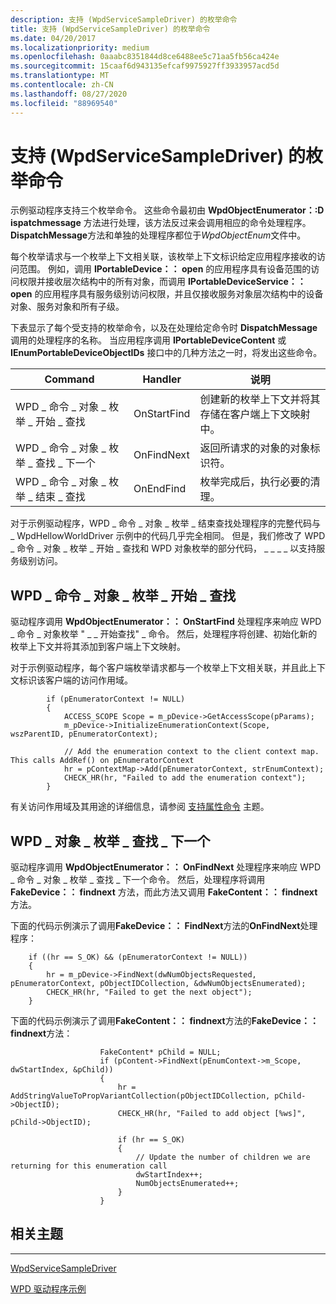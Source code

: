 ```yaml
---
description: 支持 (WpdServiceSampleDriver) 的枚举命令
title: 支持 (WpdServiceSampleDriver) 的枚举命令
ms.date: 04/20/2017
ms.localizationpriority: medium
ms.openlocfilehash: 0aaabc8351844d8ce6488ee5c71aa5fb56ca424e
ms.sourcegitcommit: 15caaf6d943135efcaf9975927ff3933957acd5d
ms.translationtype: MT
ms.contentlocale: zh-CN
ms.lasthandoff: 08/27/2020
ms.locfileid: "88969540"
---
```

# <a name="support-for-enumeration-commands-wpdservicesampledriver"></a>支持 (WpdServiceSampleDriver) 的枚举命令


示例驱动程序支持三个枚举命令。 这些命令最初由 **WpdObjectEnumerator：:D ispatchmessage** 方法进行处理，该方法反过来会调用相应的命令处理程序。 **DispatchMessage**方法和单独的处理程序都位于*WpdObjectEnum*文件中。

每个枚举请求与一个枚举上下文相关联，该枚举上下文标识给定应用程序接收的访问范围。 例如，调用 **IPortableDevice：： open** 的应用程序具有设备范围的访问权限并接收层次结构中的所有对象，而调用 **IPortableDeviceService：： open** 的应用程序具有服务级别访问权限，并且仅接收服务对象层次结构中的设备对象、服务对象和所有子级。

下表显示了每个受支持的枚举命令，以及在处理给定命令时 **DispatchMessage** 调用的处理程序的名称。 当应用程序调用 **IPortableDeviceContent** 或 **IEnumPortableDeviceObjectIDs** 接口中的几种方法之一时，将发出这些命令。

| Command                                        | Handler     | 说明                                                                |
|------------------------------------------------|-------------|----------------------------------------------------------------------------|
| WPD \_ 命令 \_ 对象 \_ 枚举 \_ 开始 \_ 查找 | OnStartFind | 创建新的枚举上下文并将其存储在客户端上下文映射中。 |
| WPD \_ 命令 \_ 对象 \_ 枚举 \_ 查找 \_ 下一个  | OnFindNext  | 返回所请求的对象的对象标识符。                     |
| WPD \_ 命令 \_ 对象 \_ 枚举 \_ 结束 \_ 查找   | OnEndFind   | 枚举完成后，执行必要的清理。               |

 

对于示例驱动程序，WPD \_ 命令 \_ 对象 \_ 枚举 \_ 结束查找处理程序的完整代码与 \_ WpdHellowWorldDriver 示例中的代码几乎完全相同。 但是，我们修改了 WPD \_ 命令 \_ 对象 \_ 枚举 \_ 开始 \_ 查找和 WPD 对象枚举的部分代码， \_ \_ \_ \_ 以支持服务级别访问。

## <a name="span-idwpd_command_object_enumeration_start_findspanspan-idwpd_command_object_enumeration_start_findspanwpd_command_object_enumeration_start_find"></a><span id="WPD_COMMAND_OBJECT_ENUMERATION_START_FIND"></span><span id="wpd_command_object_enumeration_start_find"></span>WPD \_ 命令 \_ 对象 \_ 枚举 \_ 开始 \_ 查找


驱动程序调用 **WpdObjectEnumerator：： OnStartFind** 处理程序来响应 WPD \_ 命令 \_ 对象枚举 " \_ \_ 开始查找" \_ 命令。 然后，处理程序将创建、初始化新的枚举上下文并将其添加到客户端上下文映射。

对于示例驱动程序，每个客户端枚举请求都与一个枚举上下文相关联，并且此上下文标识该客户端的访问作用域。

```ManagedCPlusPlus
        if (pEnumeratorContext != NULL)
        {
            ACCESS_SCOPE Scope = m_pDevice->GetAccessScope(pParams);
            m_pDevice->InitializeEnumerationContext(Scope, wszParentID, pEnumeratorContext);

            // Add the enumeration context to the client context map.  This calls AddRef() on pEnumeratorContext
            hr = pContextMap->Add(pEnumeratorContext, strEnumContext);
            CHECK_HR(hr, "Failed to add the enumeration context");
        }
```

有关访问作用域及其用途的详细信息，请参阅 [支持属性命令](the-wpdservicesampledriver-supporting-wpd-property-commands.md) 主题。

## <a name="span-idwpd_object_enumeration_find_nextspanspan-idwpd_object_enumeration_find_nextspanwpd_object_enumeration_find_next"></a><span id="WPD_OBJECT_ENUMERATION_FIND_NEXT"></span><span id="wpd_object_enumeration_find_next"></span>WPD \_ 对象 \_ 枚举 \_ 查找 \_ 下一个


驱动程序调用 **WpdObjectEnumerator：： OnFindNext** 处理程序来响应 WPD \_ 命令 \_ 对象 \_ 枚举 \_ 查找 \_ 下一个命令。 然后，处理程序将调用 **FakeDevice：： findnext** 方法，而此方法又调用 **FakeContent：： findnext** 方法。

下面的代码示例演示了调用**FakeDevice：： FindNext**方法的**OnFindNext**处理程序：

```ManagedCPlusPlus
    if ((hr == S_OK) && (pEnumeratorContext != NULL))
    {
        hr = m_pDevice->FindNext(dwNumObjectsRequested, pEnumeratorContext, pObjectIDCollection, &dwNumObjectsEnumerated);
        CHECK_HR(hr, "Failed to get the next object");
    }
```

下面的代码示例演示了调用**FakeContent：： findnext**方法的**FakeDevice：： findnext**方法：

```ManagedCPlusPlus
                    FakeContent* pChild = NULL;
                    if (pContent->FindNext(pEnumContext->m_Scope, dwStartIndex, &pChild))
                    {
                        hr = AddStringValueToPropVariantCollection(pObjectIDCollection, pChild->ObjectID);
                        CHECK_HR(hr, "Failed to add object [%ws]", pChild->ObjectID);

                        if (hr == S_OK)
                        {
                            // Update the number of children we are returning for this enumeration call
                            dwStartIndex++;
                            NumObjectsEnumerated++;
                        }
                    }
```

## <a name="span-idrelated_topicsspanrelated-topics"></a><span id="related_topics"></span>相关主题


****
[WpdServiceSampleDriver](the-wpdservicesampledriver-sample.md)

[WPD 驱动程序示例](the-wpd-driver-samples.md)

 

 





